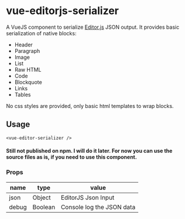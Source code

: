 # vue-editorjs-serializer

A VueJS component to serialize [Editor.js](https://editorjs.io/) JSON output.
It provides basic serialization of native blocks:

- Header
- Paragraph
- Image
- List
- Raw HTML
- Code
- Blockquote
- Links
- Tables

No css styles are provided, only basic html templates to wrap blocks.

## Usage

```
<vue-editor-serializer />
```

#### Still not published on npm. I will do it later. For now you can use the source files as is, if you need to use this component.

### Props

| name  | type    | value                     |
| ----- | ------- | ------------------------- |
| json  | Object  | EditorJS Json Input       |
| debug | Boolean | Console log the JSON data |
